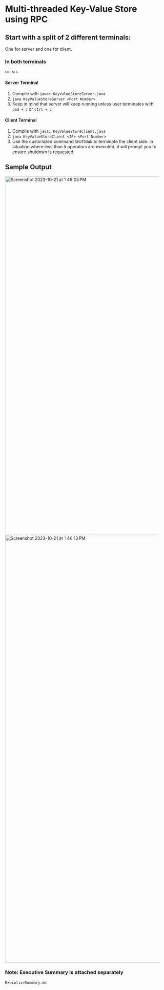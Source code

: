 # Multi-threaded Key-Value Store using RPC

## Start with a split of 2 different terminals:
One for server and one for client.

### In both terminals
`cd src`

#### Server Terminal
1. Compile with `javac KeyValueStoreServer.java`
3. `java KeyValueStoreServer <Port Number>` 
4. Keep in mind that server will keep running unless user terminates with `cmd + c` or `ctrl + c`

#### Client Terminal
1. Compile with `javac KeyValueStoreClient.java`
2. `java KeyValueStoreClient <IP> <Port Number>`
3. Use the customized command `SHUTDOWN` to terminate the client side. In situation where less than 5 operators are executed, it will prompt you to ensure shutdown is requested.

## Sample Output
<img width="1176" alt="Screenshot 2023-10-21 at 1 46 05 PM" src="https://github.com/amandaay/MultithreadRPC/assets/58647320/a7d8757b-690f-4e8f-bbcd-5d75bdabe760">
<img width="1402" alt="Screenshot 2023-10-21 at 1 46 13 PM" src="https://github.com/amandaay/MultithreadRPC/assets/58647320/c2ae329c-e571-45fd-835e-41a5c28a3e87">

### Note: Executive Summary is attached separately
`ExecutiveSummary.md`
